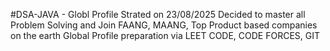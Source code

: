 #DSA-JAVA - Globl Profile 
Strated on 23/08/2025
Decided to master all Problem Solving and Join FAANG, MAANG, Top Product based companies on the earth
Global Profile preparation via LEET CODE, CODE FORCES, GIT
